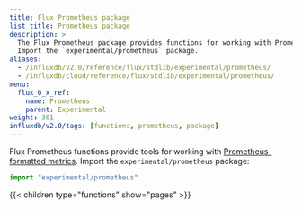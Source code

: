 ```yaml
---
title: Flux Prometheus package
list_title: Prometheus package
description: >
  The Flux Prometheus package provides functions for working with Prometheus-formatted metrics.
  Import the `experimental/prometheus` package.
aliases:
  - /influxdb/v2.0/reference/flux/stdlib/experimental/prometheus/
  - /influxdb/cloud/reference/flux/stdlib/experimental/prometheus/
menu:
  flux_0_x_ref:
    name: Prometheus
    parent: Experimental
weight: 301
influxdb/v2.0/tags: [functions, prometheus, package]
---
```


Flux Prometheus functions provide tools for working with
[Prometheus-formatted metrics](https://prometheus.io/docs/instrumenting/exposition_formats/).
Import the `experimental/prometheus` package:

```js
import "experimental/prometheus"
```

{{< children type="functions" show="pages" >}}
